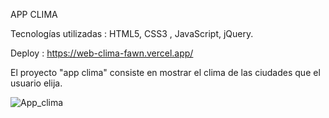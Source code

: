 APP CLIMA

Tecnologías utilizadas : HTML5, CSS3 , JavaScript, jQuery.

Deploy : https://web-clima-fawn.vercel.app/

El proyecto "app clima" consiste en mostrar el clima de las ciudades que el usuario elija.


![App_clima](https://github.com/NicoGaitano/Web_Clima/assets/148820308/226a15b4-13f7-46c4-93f7-f843051c0389)
